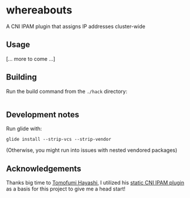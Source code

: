 # whereabouts

A CNI IPAM plugin that assigns IP addresses cluster-wide

## Usage

[... more to come ...]

## Building

Run the build command from the `./hack` directory:

```
```

## Development notes

Run glide with:

```
glide install --strip-vcs --strip-vendor
```

(Otherwise, you might run into issues with nested vendored packages)

## Acknowledgements

Thanks big time to [Tomofumi Hayashi](https://github.com/s1061123), I utilized his [static CNI IPAM plugin](https://github.com/containernetworking/plugins/tree/master/plugins/ipam/static) as a basis for this project to give me a head start!
